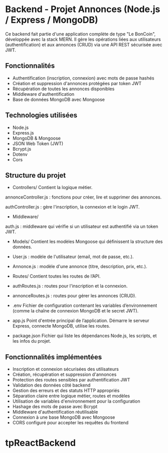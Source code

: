 #  Backend - Projet Annonces (Node.js / Express / MongoDB)

Ce backend fait partie d'une application complète de type "Le BonCoin", développée avec la stack MERN. Il gère les opérations liées aux utilisateurs (authentification) et aux annonces (CRUD) via une API REST sécurisée avec JWT.


## Fonctionnalités

-  Authentification (inscription, connexion) avec mots de passe hashés
-  Création et suppression d'annonces protégées par token JWT
-  Récupération de toutes les annonces disponibles
-  Middleware d'authentification
-  Base de données MongoDB avec Mongoose


##  Technologies utilisées

- Node.js
- Express.js
- MongoDB & Mongoose
- JSON Web Token (JWT)
- Bcrypt.js
- Dotenv
- Cors


##  Structure du projet

- Controllers/
Contient la logique métier.

annonceController.js : fonctions pour créer, lire et supprimer des annonces.

authController.js : gère l'inscription, la connexion et le login JWT.

- Middleware/

auth.js : middleware qui vérifie si un utilisateur est authentifié via un token JWT.

- Models/
Contient les modèles Mongoose qui définissent la structure des données.

- User.js : modèle de l'utilisateur (email, mot de passe, etc.).

- Annonce.js : modèle d'une annonce (titre, description, prix, etc.).

- Routes/
Contient toutes les routes de l’API.

- authRoutes.js : routes pour l'inscription et la connexion.

- annonceRoutes.js : routes pour gérer les annonces (CRUD).

- .env
Fichier de configuration contenant les variables d’environnement (comme la chaîne de connexion MongoDB et le secret JWT).

- app.js
Point d'entrée principal de l’application. Démarre le serveur Express, connecte MongoDB, utilise les routes.

- package.json
Fichier qui liste les dépendances Node.js, les scripts, et les infos du projet.


## Fonctionnalités implémentées

- Inscription et connexion sécurisées des utilisateurs
- Création, récupération et suppression d'annonces
- Protection des routes sensibles par authentification JWT
- Validation des données côté backend
- Gestion des erreurs et des statuts HTTP appropriés
- Séparation claire entre logique métier, routes et modèles
- Utilisation de variables d'environnement pour la configuration
- Hashage des mots de passe avec Bcrypt
- Middleware d'authentification réutilisable
- Connexion à une base MongoDB avec Mongoose
- CORS configuré pour accepter les requêtes du frontend
# tpReactBackend
